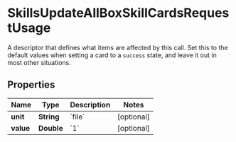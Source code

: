 

# SkillsUpdateAllBoxSkillCardsRequestUsage

A descriptor that defines what items are affected by this call.  Set this to the default values when setting a card to a `success` state, and leave it out in most other situations.

## Properties

| Name | Type | Description | Notes |
|------------ | ------------- | ------------- | -------------|
|**unit** | **String** | &#x60;file&#x60; |  [optional] |
|**value** | **Double** | &#x60;1&#x60; |  [optional] |



